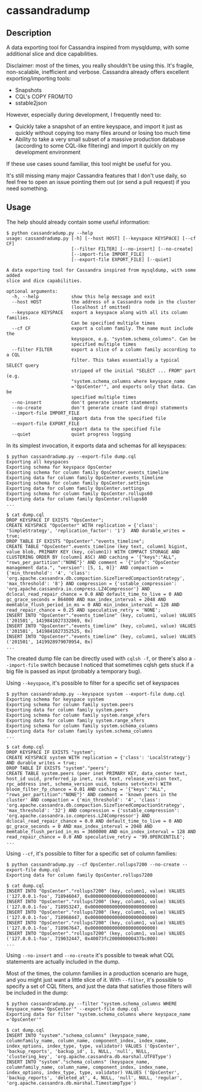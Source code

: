 # cassandradump

## Description

A data exporting tool for Cassandra inspired from mysqldump, with some additional slice and dice capabilities.

Disclaimer: most of the times, you really shouldn't be using this. It's fragile, non-scalable, inefficient and verbose. Cassandra already offers excellent exporting/importing tools:

- Snapshots
- CQL's COPY FROM/TO
- sstable2json

However, especially during development, I frequently need to:

- Quickly take a snapshot of an entire keyspace, and import it just as quickly without copying too many files around or losing too much time
- Ability to take a very small subset of a massive production database (according to some CQL-like filtering) and import it quickly on my development environment

If these use cases sound familiar, this tool might be useful for you.

It's still missing many major Cassandra features that I don't use daily, so feel free to open an issue pointing them out (or send a pull request) if you need something.

## Usage

The help should already contain some useful information:

```
$ python cassandradump.py --help
usage: cassandradump.py [-h] [--host HOST] [--keyspace KEYSPACE] [--cf CF]
                        [--filter FILTER] [--no-insert] [--no-create]
                        [--import-file IMPORT_FILE]
                        [--export-file EXPORT_FILE] [--quiet]

A data exporting tool for Cassandra inspired from mysqldump, with some added
slice and dice capabilities.

optional arguments:
  -h, --help            show this help message and exit
  --host HOST           the address of a Cassandra node in the cluster
                        (localhost if omitted)
  --keyspace KEYSPACE   export a keyspace along with all its column families.
                        Can be specified multiple times
  --cf CF               export a column family. The name must include the
                        keyspace, e.g. "system.schema_columns". Can be
                        specified multiple times
  --filter FILTER       export a slice of a column family according to a CQL
                        filter. This takes essentially a typical SELECT query
                        stripped of the initial "SELECT ... FROM" part (e.g.
                        "system.schema_columns where keyspace_name
                        ='OpsCenter'", and exports only that data. Can be
                        specified multiple times
  --no-insert           don't generate insert statements
  --no-create           don't generate create (and drop) statements
  --import-file IMPORT_FILE
                        import data from the specified file
  --export-file EXPORT_FILE
                        export data to the specified file
  --quiet               quiet progress logging
```

In its simplest invocation, it exports data and schemas for all keyspaces:

```
$ python cassandradump.py --export-file dump.cql
Exporting all keyspaces
Exporting schema for keyspace OpsCenter
Exporting schema for column family OpsCenter.events_timeline
Exporting data for column family OpsCenter.events_timeline
Exporting schema for column family OpsCenter.settings
Exporting data for column family OpsCenter.settings
Exporting schema for column family OpsCenter.rollups60
Exporting data for column family OpsCenter.rollups60
...
```

```
$ cat dump.cql
DROP KEYSPACE IF EXISTS "OpsCenter";
CREATE KEYSPACE "OpsCenter" WITH replication = {'class': 'SimpleStrategy', 'replication_factor': '1'}  AND durable_writes = true;
DROP TABLE IF EXISTS "OpsCenter"."events_timeline";
CREATE TABLE "OpsCenter".events_timeline (key text, column1 bigint, value blob, PRIMARY KEY (key, column1)) WITH COMPACT STORAGE AND CLUSTERING ORDER BY (column1 ASC) AND caching = '{"keys":"ALL", "rows_per_partition":"NONE"}' AND comment = '{"info": "OpsCenter management data.", "version": [5, 1, 0]}' AND compaction = {'min_threshold': '4', 'class': 'org.apache.cassandra.db.compaction.SizeTieredCompactionStrategy', 'max_threshold': '8'} AND compression = {'sstable_compression': 'org.apache.cassandra.io.compress.LZ4Compressor'} AND dclocal_read_repair_chance = 0.0 AND default_time_to_live = 0 AND gc_grace_seconds = 864000 AND max_index_interval = 2048 AND memtable_flush_period_in_ms = 0 AND min_index_interval = 128 AND read_repair_chance = 0.25 AND speculative_retry = 'NONE';
INSERT INTO "OpsCenter"."events_timeline" (key, column1, value) VALUES ('201501', 1419841027332869, 0x)
INSERT INTO "OpsCenter"."events_timeline" (key, column1, value) VALUES ('201501', 1419841027352525, 0x)
INSERT INTO "OpsCenter"."events_timeline" (key, column1, value) VALUES ('201501', 1419928979070954, 0x)
...
```

The created dump file can be directly used with ```cqlsh -f```, or there's also a ```--import-file``` switch because I noticed that sometimes cqlsh gets stuck if a big file is passed as input (probably a temporary bug).

Using ```--keyspace```, it's possible to filter for a specific set of keyspaces

```
$ python cassandradump.py --keyspace system --export-file dump.cql
Exporting schema for keyspace system
Exporting schema for column family system.peers
Exporting data for column family system.peers
Exporting schema for column family system.range_xfers
Exporting data for column family system.range_xfers
Exporting schema for column family system.schema_columns
Exporting data for column family system.schema_columns
...
```

```
$ cat dump.cql
DROP KEYSPACE IF EXISTS "system";
CREATE KEYSPACE system WITH replication = {'class': 'LocalStrategy'}  AND durable_writes = true;
DROP TABLE IF EXISTS "system"."peers";
CREATE TABLE system.peers (peer inet PRIMARY KEY, data_center text, host_id uuid, preferred_ip inet, rack text, release_version text, rpc_address inet, schema_version uuid, tokens set<text>) WITH bloom_filter_fp_chance = 0.01 AND caching = '{"keys":"ALL", "rows_per_partition":"NONE"}' AND comment = 'known peers in the cluster' AND compaction = {'min_threshold': '4', 'class': 'org.apache.cassandra.db.compaction.SizeTieredCompactionStrategy', 'max_threshold': '32'} AND compression = {'sstable_compression': 'org.apache.cassandra.io.compress.LZ4Compressor'} AND dclocal_read_repair_chance = 0.0 AND default_time_to_live = 0 AND gc_grace_seconds = 0 AND max_index_interval = 2048 AND memtable_flush_period_in_ms = 3600000 AND min_index_interval = 128 AND read_repair_chance = 0.0 AND speculative_retry = '99.0PERCENTILE';
...
```

Using ```--cf```, it's possible to filter for a specific set of column families:

```
$ python cassandradump.py --cf OpsCenter.rollups7200 --no-create --export-file dump.cql
Exporting data for column family OpsCenter.rollups7200
```

```
$ cat dump.cql
INSERT INTO "OpsCenter"."rollups7200" (key, column1, value) VALUES ('127.0.0.1-foo', 718946047, 0x000000000000000000000000)
INSERT INTO "OpsCenter"."rollups7200" (key, column1, value) VALUES ('127.0.0.1-foo', 718953247, 0x000000000000000000000000)
INSERT INTO "OpsCenter"."rollups7200" (key, column1, value) VALUES ('127.0.0.1-foo', 718960447, 0x000000000000000000000000)
INSERT INTO "OpsCenter"."rollups7200" (key, column1, value) VALUES ('127.0.0.1-foo', 718967647, 0x000000000000000000000000)
INSERT INTO "OpsCenter"."rollups7200" (key, column1, value) VALUES ('127.0.0.1-foo', 719032447, 0x40073fc200000000437bc000)
...
```

Using ```--no-insert``` and ```--no-create``` it's possible to tweak what CQL statements are actually included in the dump.

Most of the times, the column families in a production scenario are huge, and you might just want a little slice of it. With ```--filter```, it's possible to specify a set of CQL filters, and just the data that satisfies those filters will be included in the dump:

```
$ python cassandradump.py --filter "system.schema_columns WHERE keyspace_name='OpsCenter'" --export-file dump.cql
Exporting data for filter "system.schema_columns where keyspace_name ='OpsCenter'"
```

```
$ cat dump.cql
INSERT INTO "system"."schema_columns" (keyspace_name, columnfamily_name, column_name, component_index, index_name, index_options, index_type, type, validator) VALUES ('OpsCenter', 'backup_reports', 'backup_id', 1, NULL, 'null', NULL, 'clustering_key', 'org.apache.cassandra.db.marshal.UTF8Type')
INSERT INTO "system"."schema_columns" (keyspace_name, columnfamily_name, column_name, component_index, index_name, index_options, index_type, type, validator) VALUES ('OpsCenter', 'backup_reports', 'deleted_at', 4, NULL, 'null', NULL, 'regular', 'org.apache.cassandra.db.marshal.TimestampType')
```
